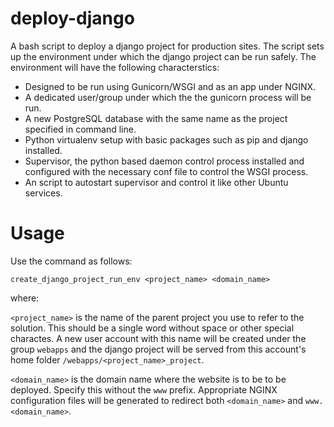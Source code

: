 # deploy-django
A bash script to deploy a django project for production sites. The script sets
up the environment under which the django project can be run safely. The
environment will have the following characterstics:

* Designed to be run using Gunicorn/WSGI and as an app under NGINX.
* A dedicated user/group under which the the gunicorn process will be run.
* A new PostgreSQL database with the same name as the project specified
  in command line. 
* Python virtualenv setup with basic packages such as pip and django installed.
* Supervisor, the python based daemon control process installed and configured
  with the necessary conf file to control the WSGI process.
* An script to autostart supervisor and control it like other Ubuntu services.

# Usage
Use the command as follows:
```
create_django_project_run_env <project_name> <domain_name>
```
where:

`<project_name>` is the name of the parent project you use to refer to the 
solution. This should be a single word without space or other special charactes.
A new user account with this name will be created under the group `webapps` and
the django project will be served from this account's home folder 
`/webapps/<project_name>_project`.

`<domain_name>` is the domain name where the website is to be to be deployed. 
Specify this without the `www` prefix. Appropriate NGINX configuration files
will be generated to redirect both `<domain_name>` and `www.<domain_name>`.
